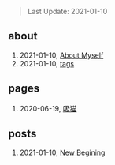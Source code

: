 > Last Update: 2021-01-10

## about
1. 2021-01-10, [About Myself](about/me.md)
1. 2021-01-10, [tags](about/tags.md)
## pages
1. 2020-06-19, [吸猫](pages/吸猫.md)
## posts
1. 2021-01-10, [New Begining](posts/bookmarks.md)